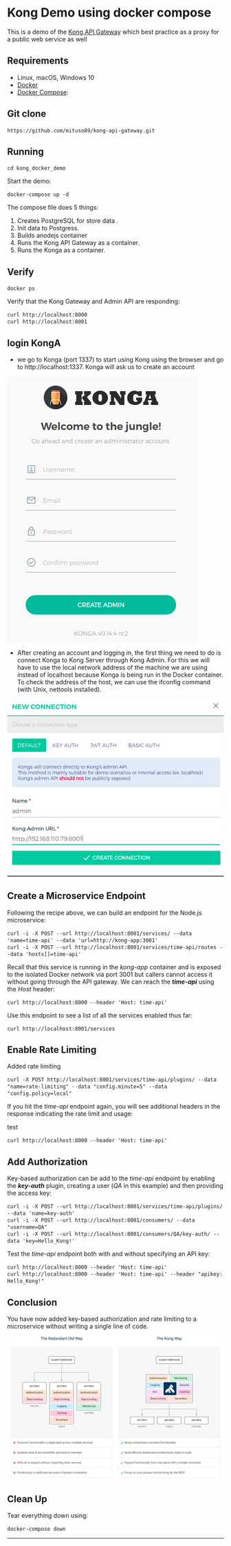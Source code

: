 # Kong Demo using docker compose
This is a demo of the [Kong API Gateway](https://konghq.com/) which best practice as a proxy for a public web service as well

## Requirements
  - Linux, macOS, Windows 10
  - [Docker](https://www.docker.com)
  - [Docker Compose](https://docs.docker.com/compose/):
  

## Git clone

```
https://github.com/mituso89/kong-api-gateway.git
```

## Running


```
cd kong_docker_demo
```

Start the demo:

```
docker-compose up -d  
```

The compose file does 5 things: 

1.  Creates PostgreSQL for store data .
2.  Init data to Postgress.
3.  Builds anodejs container
4.  Runs the Kong API Gateway as a container.
5.  Runs the Konga as a container.

## Verify

```
docker ps
```

Verify that the Kong Gateway and Admin API are responding:

```
curl http://localhost:8000
curl http://localhost:8001
```

## login KongA

- we go to Konga (port 1337) to start using Kong using the browser and go to http://localhost:1337. Konga will ask us to create an account

![The KongA](Kongadmin.png)


- After creating an account and logging in, the first thing we need to do is connect Konga to Kong Server through Kong Admin. For this we will have to use the local network address of the machine we are using instead of localhost because Konga is being run in the Docker container. To check the address of the host, we can use the ifconfig command (with Unix, nettools installed).

![The KongA register](Register.png)


## Create a Microservice Endpoint

Following the recipe above, we can build an endpoint for the Node.js microservice:

```
curl -i -X POST --url http://localhost:8001/services/ --data 'name=time-api' --data 'url=http://kong-app:3001'
curl -i -X POST --url http://localhost:8001/services/time-api/routes --data 'hosts[]=time-api'
```

Recall that this service is running in the *kong-app* container and is exposed to the isolated Docker network via port 3001 but callers cannot access it without going through the API gateway. We can reach the ***time-api*** using the *Host* header:

```
curl http://localhost:8000 --header 'Host: time-api'
```

Use this endpoint to see a list of all the services enabled thus far:

```
curl http://localhost:8001/services
```

## Enable Rate Limiting

Added rate limiting

```
curl -X POST http://localhost:8001/services/time-api/plugins/ --data "name=rate-limiting" --data "config.minute=5" --data "config.policy=local"
```

If you hit the *time-api* endpoint again, you will see additional headers in the response indicating the rate limit and usage:

test
```
curl http://localhost:8000 --header 'Host: time-api'
```

## Add Authorization

Key-based authorization can be add to the *time-api* endpoint by enabling the ***key-auth*** plugin, creating a user (*QA* in this example) and then providing the access key:

```
curl -i -X POST --url http://localhost:8001/services/time-api/plugins/ --data 'name=key-auth'
curl -i -X POST --url http://localhost:8001/consumers/ --data "username=QA"
curl -i -X POST --url http://localhost:8001/consumers/QA/key-auth/ --data 'key=Hello_Kong!'
```

Test the *time-api* endpoint both with and without specifying an API key:

```
curl http://localhost:8000 --header 'Host: time-api'
curl http://localhost:8000 --header 'Host: time-api' --header "apikey: Hello_Kong!"
```

## Conclusion

You have now added key-based authorization and rate limiting to a microservice without writing a single line of code.

![The Kong Way](Kong%20Way.png)

## Clean Up

Tear everything down using:

```
docker-compose down
```

***
